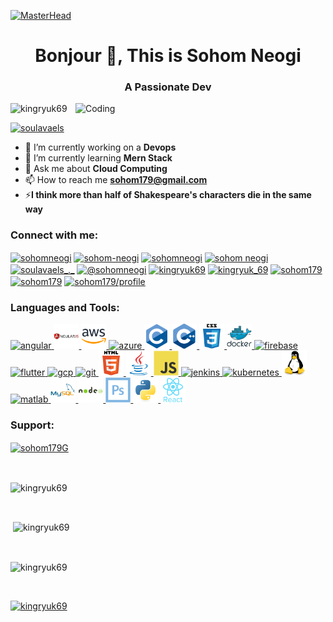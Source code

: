 [![MasterHead](https://github.com/KingRyuK69/KingRyuK69/blob/main/Black%20and%20Red%20Gradient%20Professional%20LinkedIn%20Banner.gif)](https://sohomneogi.io)

<h1 align="center">Bonjour 👋, This is Sohom Neogi</h1>
<h3 align="center">A Passionate Dev </h3>
<img align="right" alt="Coding" width="400" src="https://cdn.dribbble.com/users/1162077/screenshots/3848914/programmer.gif">
<p align="left"> <img src="https://komarev.com/ghpvc/?username=kingryuk69&label=Profile%20views&color=0e75b6&style=flat" alt="kingryuk69" /> </p>

<p align="left">
    <a href="https://twitter.com/soulavaels" target="blank"><img src="https://img.shields.io/twitter/follow/soulavaels?logo=twitter&style=for-the-badge" alt="soulavaels" /></a>
</p>

- 🔭 I’m currently working on a **Devops**
- 🌱 I’m currently learning **Mern Stack**
- 💬 Ask me about **Cloud Computing** 
- 📫 How to reach me **sohom179@gmail.com** 
- ⚡**I think more than half of Shakespeare's characters die in the same way**

<h3 align="left">Connect with me:</h3>
<p align="left">
    <a href="https://twitter.com/sohomneogi" target="blank"><img align="center" src="https://raw.githubusercontent.com/rahuldkjain/github-profile-readme-generator/master/src/images/icons/Social/twitter.svg" alt="sohomneogi" height="30" width="40" /></a>
    <a href="https://linkedin.com/in/sohom-neogi" target="blank"><img align="center" src="https://raw.githubusercontent.com/rahuldkjain/github-profile-readme-generator/master/src/images/icons/Social/linked-in-alt.svg" alt="sohom-neogi" height="30" width="40" /></a>
    <a href="https://kaggle.com/sohomneogi" target="blank"><img align="center" src="https://raw.githubusercontent.com/rahuldkjain/github-profile-readme-generator/master/src/images/icons/Social/kaggle.svg" alt="sohomneogi" height="30" width="40" /></a>
    <a href="https://fb.com/sohom neogi" target="blank"><img align="center" src="https://raw.githubusercontent.com/rahuldkjain/github-profile-readme-generator/master/src/images/icons/Social/facebook.svg" alt="sohom neogi" height="30" width="40" /></a>
    <a href="https://instagram.com/soulavaels_._" target="blank"><img align="center" src="https://raw.githubusercontent.com/rahuldkjain/github-profile-readme-generator/master/src/images/icons/Social/instagram.svg" alt="soulavaels_._" height="30" width="40" /></a>
    <a href="https://medium.com/@sohomneogi" target="blank"><img align="center" src="https://raw.githubusercontent.com/rahuldkjain/github-profile-readme-generator/master/src/images/icons/Social/medium.svg" alt="@sohomneogi" height="30" width="40" /></a>
    <a href="https://www.youtube.com/c/kingryuk69" target="blank"><img align="center" src="https://raw.githubusercontent.com/rahuldkjain/github-profile-readme-generator/master/src/images/icons/Social/youtube.svg" alt="kingryuk69" height="30" width="40" /></a>
    <a href="https://www.codechef.com/users/kingryuk_69" target="blank"><img align="center" src="https://cdn.jsdelivr.net/npm/simple-icons@3.1.0/icons/codechef.svg" alt="kingryuk_69" height="30" width="40" /></a>
    <a href="https://www.hackerrank.com/sohom179" target="blank"><img align="center" src="https://raw.githubusercontent.com/rahuldkjain/github-profile-readme-generator/master/src/images/icons/Social/hackerrank.svg" alt="sohom179" height="30" width="40" /></a>
    <a href="https://www.leetcode.com/sohom179" target="blank"><img align="center" src="https://raw.githubusercontent.com/rahuldkjain/github-profile-readme-generator/master/src/images/icons/Social/leet-code.svg" alt="sohom179" height="30" width="40" /></a>
    <a href="https://auth.geeksforgeeks.org/user/sohom179/profile" target="blank"><img align="center" src="https://raw.githubusercontent.com/rahuldkjain/github-profile-readme-generator/master/src/images/icons/Social/geeks-for-geeks.svg" alt="sohom179/profile" height="30" width="40" /></a>
</p>

<h3 align="left">Languages and Tools:</h3>
<p align="left">
    <a href="https://angular.io" target="_blank" rel="noreferrer"> <img src="https://angular.io/assets/images/logos/angular/angular.svg" alt="angular" width="40" height="40" /> </a>
    <a href="https://angular.io" target="_blank" rel="noreferrer"> <img src="https://raw.githubusercontent.com/devicons/devicon/master/icons/angularjs/angularjs-original-wordmark.svg" alt="angularjs" width="40" height="40" /> </a>
    <a href="https://aws.amazon.com" target="_blank" rel="noreferrer"> <img src="https://raw.githubusercontent.com/devicons/devicon/master/icons/amazonwebservices/amazonwebservices-original-wordmark.svg" alt="aws" width="40" height="40" /> </a>
    <a href="https://azure.microsoft.com/en-in/" target="_blank" rel="noreferrer"> <img src="https://www.vectorlogo.zone/logos/microsoft_azure/microsoft_azure-icon.svg" alt="azure" width="40" height="40" /> </a>
    <a href="https://www.cprogramming.com/" target="_blank" rel="noreferrer"> <img src="https://raw.githubusercontent.com/devicons/devicon/master/icons/c/c-original.svg" alt="c" width="40" height="40" /> </a>
    <a href="https://www.w3schools.com/cpp/" target="_blank" rel="noreferrer"> <img src="https://raw.githubusercontent.com/devicons/devicon/master/icons/cplusplus/cplusplus-original.svg" alt="cplusplus" width="40" height="40" /> </a>
    <a href="https://www.w3schools.com/css/" target="_blank" rel="noreferrer"> <img src="https://raw.githubusercontent.com/devicons/devicon/master/icons/css3/css3-original-wordmark.svg" alt="css3" width="40" height="40" /> </a>
    <a href="https://www.docker.com/" target="_blank" rel="noreferrer"> <img src="https://raw.githubusercontent.com/devicons/devicon/master/icons/docker/docker-original-wordmark.svg" alt="docker" width="40" height="40" /> </a>
    <a href="https://firebase.google.com/" target="_blank" rel="noreferrer"> <img src="https://www.vectorlogo.zone/logos/firebase/firebase-icon.svg" alt="firebase" width="40" height="40" /> </a>
    <a href="https://flutter.dev" target="_blank" rel="noreferrer"> <img src="https://www.vectorlogo.zone/logos/flutterio/flutterio-icon.svg" alt="flutter" width="40" height="40" /> </a>
    <a href="https://cloud.google.com" target="_blank" rel="noreferrer"> <img src="https://www.vectorlogo.zone/logos/google_cloud/google_cloud-icon.svg" alt="gcp" width="40" height="40" /> </a>
    <a href="https://git-scm.com/" target="_blank" rel="noreferrer"> <img src="https://www.vectorlogo.zone/logos/git-scm/git-scm-icon.svg" alt="git" width="40" height="40" /> </a>
    <a href="https://www.w3.org/html/" target="_blank" rel="noreferrer"> <img src="https://raw.githubusercontent.com/devicons/devicon/master/icons/html5/html5-original-wordmark.svg" alt="html5" width="40" height="40" /> </a>
    <a href="https://www.java.com" target="_blank" rel="noreferrer"> <img src="https://raw.githubusercontent.com/devicons/devicon/master/icons/java/java-original.svg" alt="java" width="40" height="40" /> </a>
    <a href="https://developer.mozilla.org/en-US/docs/Web/JavaScript" target="_blank" rel="noreferrer"> <img src="https://raw.githubusercontent.com/devicons/devicon/master/icons/javascript/javascript-original.svg" alt="javascript" width="40" height="40" /> </a>
    <a href="https://www.jenkins.io" target="_blank" rel="noreferrer"> <img src="https://www.vectorlogo.zone/logos/jenkins/jenkins-icon.svg" alt="jenkins" width="40" height="40" /> </a>
    <a href="https://kubernetes.io" target="_blank" rel="noreferrer"> <img src="https://www.vectorlogo.zone/logos/kubernetes/kubernetes-icon.svg" alt="kubernetes" width="40" height="40" /> </a>
    <a href="https://www.linux.org/" target="_blank" rel="noreferrer"> <img src="https://raw.githubusercontent.com/devicons/devicon/master/icons/linux/linux-original.svg" alt="linux" width="40" height="40" /> </a>
    <a href="https://www.mathworks.com/" target="_blank" rel="noreferrer"> <img src="https://upload.wikimedia.org/wikipedia/commons/2/21/Matlab_Logo.png" alt="matlab" width="40" height="40" /> </a>
    <a href="https://www.mysql.com/" target="_blank" rel="noreferrer"> <img src="https://raw.githubusercontent.com/devicons/devicon/master/icons/mysql/mysql-original-wordmark.svg" alt="mysql" width="40" height="40" /> </a>
    <a href="https://nodejs.org" target="_blank" rel="noreferrer"> <img src="https://raw.githubusercontent.com/devicons/devicon/master/icons/nodejs/nodejs-original-wordmark.svg" alt="nodejs" width="40" height="40" /> </a>
    <a href="https://www.photoshop.com/en" target="_blank" rel="noreferrer"> <img src="https://raw.githubusercontent.com/devicons/devicon/master/icons/photoshop/photoshop-line.svg" alt="photoshop" width="40" height="40" /> </a>
    <a href="https://www.python.org" target="_blank" rel="noreferrer"> <img src="https://raw.githubusercontent.com/devicons/devicon/master/icons/python/python-original.svg" alt="python" width="40" height="40" /> </a>
    <a href="https://reactjs.org/" target="_blank" rel="noreferrer"> <img src="https://raw.githubusercontent.com/devicons/devicon/master/icons/react/react-original-wordmark.svg" alt="react" width="40" height="40" /> </a>
</p>

<h3 align="left">Support:</h3>
<p><a href="https://www.buymeacoffee.com/sohom179G"> <img align="center" src="https://cdn.buymeacoffee.com/buttons/v2/default-yellow.png" height="50" width="210" alt="sohom179G" /></a>
</p><br>

<p><img align="center" src="https://github-readme-stats-9eyh.vercel.app/api/top-langs?username=kingryuk69&show_icons=true&locale=en&layout=compact&theme=radical" alt="kingryuk69" /></p><br>

<p>&nbsp;<img align="center" src="https://github-readme-stats-9eyh.vercel.app/api?username=kingryuk69&show_icons=true&locale=en&theme=radical" alt="kingryuk69" /></p><br>

<p><img align="center" src="https://github-readme-streak-stats.herokuapp.com/?user=kingryuk69&theme=radical" alt="kingryuk69" /></p><br>

<p align="left"> <a href="https://github.com/ryo-ma/github-profile-trophy"><img src="https://github-profile-trophy.vercel.app/?username=kingryuk69&theme=radical" alt="kingryuk69" /></a> </p> <br>

